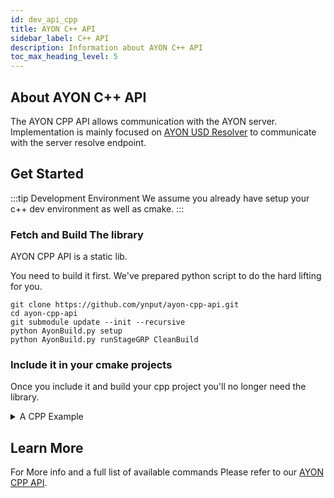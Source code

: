 ```yaml
---
id: dev_api_cpp
title: AYON C++ API
sidebar_label: C++ API
description: Information about AYON C++ API
toc_max_heading_level: 5
---
```


## About AYON C++ API

The AYON CPP API allows communication with the AYON server.
Implementation is mainly focused on [AYON USD Resolver](dev_api_usd_resolver.md) to communicate with the server resolve endpoint.

## Get Started

:::tip Development Environment
We assume you already have setup your c++ dev environment as well as cmake.
:::

### Fetch and Build The library
AYON CPP API is a static lib.

You need to build it first. We've prepared python script to do the hard lifting for you.

```shell
git clone https://github.com/ynput/ayon-cpp-api.git
cd ayon-cpp-api
git submodule update --init --recursive
python AyonBuild.py setup 
python AyonBuild.py runStageGRP CleanBuild
```

### Include it in your cmake projects

Once you include it and build your cpp project you'll no longer need the library.

<details><summary>A CPP Example</summary>

Here's an example cpp project structure
```
.
├─ ext/ayon-cpp-api
├─ CMakelists.txt
└─ main.cpp
```

#### Fetch Dependencies

Please refer to [Fetch and Build The library](dev_api_cpp#fetch-and-build-the-library) section above for the instructions
and repeat them inside `ext` folder in your project folder.

#### CPP Project Files

```cpp title="main.cpp"
// AYON CPP API Test
#include "AyonCppApi.h"

int main (){
    AyonApi con = AyonApi();
    return 0;
}
```

```shell title="CMakelists.txt"
cmake_minimum_required(VERSION "3.28.1")

set(CMAKE_CXX_STANDARD 17)
set(CMAKE_CXX_STANDARD_REQUIRED True)

project(main)

# Include AyonCppApi 
add_subdirectory("${CMAKE_CURRENT_SOURCE_DIR}/ext/ayon-cpp-api")
include_directories("${CMAKE_CURRENT_SOURCE_DIR}/ext/ayon-cpp-api")

add_executable(${PROJECT_NAME} main.cpp)

target_link_libraries(${PROJECT_NAME} AyonCppApi)
```

#### Build the project

> I'm using `VS studio` (devenv.exe) on my side.

```shell
cmake -S . -B build -DJTRACE=0 
devenv build/main.sln /Build 
```

#### Test Run

you'd need to set few environment variables.
otherwise, it won't work.

```shell
set AYON_SERVER_URL=<your ayon server url>
set AYON_API_KEY=<your server api key>
set AYON_PROJECT_NAME=<project name>
set AYON_SITE_ID=<site id>  # e.g. military-mouse-of-jest

build\Debug\main.exe
```

Expected Output
```shell
my_cpp_project> build\Debug\main.exe
[2024-09-20 15:59:31.541] [info] Loaded AYON_API_KEY and AYON_SERVER_URL
[2024-09-20 15:59:31.542] [info] Found SideId
```

:::tip `AYON_SITE_ID` fallback
When skipping setting `AYON_SITE_ID` env variable, the lib will default to file named `site_id` *without an extension*.
located at `%AppData%/Roaming/AYON/site_id` on windows.
:::

</details>

## Learn More

For More info and a full list of available commands
Please refer to our [AYON CPP API](https://ynput.github.io/ayon-cpp-api/).